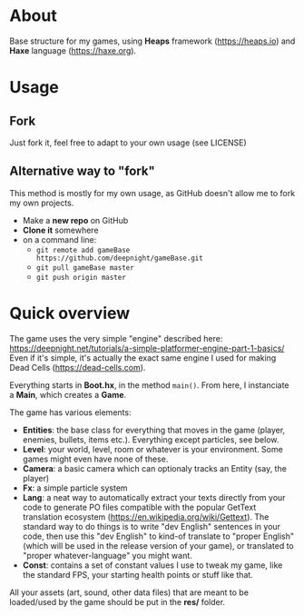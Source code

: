 # About

Base structure for my games, using **Heaps** framework (https://heaps.io) and **Haxe** language (https://haxe.org).

# Usage

## Fork

Just fork it, feel free to adapt to your own usage (see LICENSE)

## Alternative way to "fork"

This method is mostly for my own usage, as GitHub doesn't allow me to fork my own projects.

- Make a **new repo** on GitHub
- **Clone it** somewhere
- on a command line:
  - `git remote add gameBase https://github.com/deepnight/gameBase.git`
  - `git pull gameBase master`
  - `git push origin master`

# Quick overview

The game uses the very simple "engine" described here: https://deepnight.net/tutorials/a-simple-platformer-engine-part-1-basics/
Even if it's simple, it's actually the exact same engine I used for making Dead Cells (https://dead-cells.com).

Everything starts in **Boot.hx**, in the method `main()`. From here, I instanciate a **Main**, which creates a **Game**.

The game has various elements:
- **Entities**: the base class for everything that moves in the game (player, enemies, bullets, items etc.). Everything except particles, see below.
- **Level**: your world, level, room or whatever is your environment. Some games might even have none of these.
- **Camera**: a basic camera which can optionaly tracks an Entity (say, the player)
- **Fx**: a simple particle system
- **Lang**: a neat way to automatically extract your texts directly from your code to generate PO files compatible with the popular GetText translation ecosystem (https://en.wikipedia.org/wiki/Gettext). The standard way to do things is to write "dev English" sentences in your code, then use this "dev English" to kind-of translate to "proper English" (which will be used in the release version of your game), or translated to "proper whatever-language" you might want.
- **Const**: contains a set of constant values I use to tweak my game, like the standard FPS, your starting health points or stuff like that.

All your assets (art, sound, other data files) that are meant to be loaded/used by the game should be put in the **res/** folder.